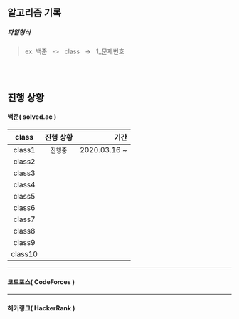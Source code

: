 ## 알고리즘 기록

##### 파일형식
> ex. 백준 &nbsp;  -> &nbsp; class &nbsp;  -> &nbsp; 1_문제번호  
<br>
<br>

## 진행 상황

#### 백준( solved.ac )
| class | 진행 상황 | 기간 |
| :----: | :----: | ----: |
|class1| `진행중` | 2020.03.16 ~  |
|class2| | |
|class3| | |
|class4| | |
|class5| | |
|class6| |  |
|class7| | |
|class8| | |
|class9| |   |
|class10| | |

---------------
#### 코드포스( CodeForces )

----------------
#### 해커랭크( HackerRank )
